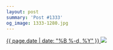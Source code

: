 ```yaml
---
layout: post
summary: 'Post #1333'
og_image: 1333-1280.jpg
---
```


<p>
 <time>
  <a href="/1333">
   {{ page.date | date: "%B %-d, %Y" }}
  </a>
 </time>
 <a href="/1333">
  <img data-taken="4/24/2021" sizes="(min-width: 700px) 50vw, calc(100vw - 2rem)" src="{{ site.assets_url }}/1333-640.jpg" srcset="{{ site.assets_url }}/1333-320.jpg 320w, {{ site.assets_url }}/1333-640.jpg 640w, {{ site.assets_url }}/1333-960.jpg 960w, {{ site.assets_url }}/1333-1280.jpg 1280w"/>
 </a>
</p>
